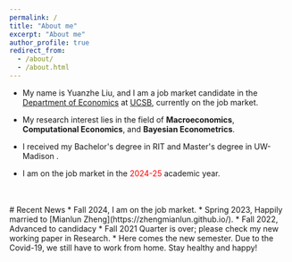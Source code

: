 ```yaml
---
permalink: /
title: "About me"
excerpt: "About me"
author_profile: true
redirect_from: 
  - /about/
  - /about.html
---
```



* My name is Yuanzhe Liu, and I am a job market candidate in the [Department of Economics](https://www.econ.ucsb.edu/) at [UCSB](https://www.ucsb.edu/), currently on the job market.
<!--* Here is my CV: [Curriculum Vitae](/files/CV.pdf).-->

* My research interest lies in the field of __Macroeconomics__, __Computational Economics__, and __Bayesian Econometrics__. 

* I received my Bachelor's degree in RIT and Master's degree in UW-Madison .

* I am on the job market in the <span style="color:red"> 2024-25 </span> academic year. 

<!--My name is Yuanzhe Liu, and I am a job market candidate in the Department of Economics at UCSB. My research interests lie in Macroeconomics, Computational Economics, and Bayesian Econometrics. Currently, I am working on leveraging Deep Learning and Reinforcement Learning techniques to solve dynamic stochastic models, particularly Heterogeneous Agent models, and integrating the innovative solution method with likelihood-free Bayesian inference.-->

<!--<div align="center">-->
 <!--   <img src="/images/siggraph2019.jpg" width="280"/>-->
<!--   <iframe src="https://drive.google.com/file/d/1HimzV16RnBVuyyouuNFE_IFXTsDnctPx/preview" width="280" height="373" style="border: none"></iframe> -->
<!--   <img src="https://drive.google.com/uc?id=1HimzV16RnBVuyyouuNFE_IFXTsDnctPx" width="280"/>-->
<!--</div>-->
<!--<div align="center">-->
<!--  2019 Siggraph @ Los Angeles, with my idol Lay Zhang.-->
<!--</div>-->


<br/>
<br/>
# Recent News
* Fall 2024, I am on the job market.
* Spring 2023, Happily married to [Mianlun Zheng](https://zhengmianlun.github.io/).
* Fall 2022, Advanced to candidacy
* Fall 2021 Quarter is over; please check my new working paper in Research. 
* Here comes the new semester. Due to the Covid-19, we still have to work from home. Stay healthy and happy!
